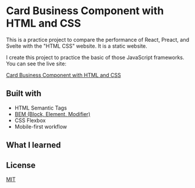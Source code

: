 # Card Business Component with HTML and CSS

This is a practice project to compare the performance of React, Preact, and Svelte with the "HTML CSS" website. It is a static website.

I create this project to practice the basic of those JavaScript frameworks. You can see the live site:

[Card Business Component with HTML and CSS](https://laurasmithbusiness.netlify.app/)

## Built with

- HTML Semantic Tags
- [BEM (Block, Element, Modifier)](https://sparkbox.com/foundry/bem_by_example)
- CSS Flexbox
- Mobile-first workflow

## What I learned

<!-- performance comparison between React, Preact, Svelte, and Native HTML CSS -->

## License

[MIT](./LICENSE)
